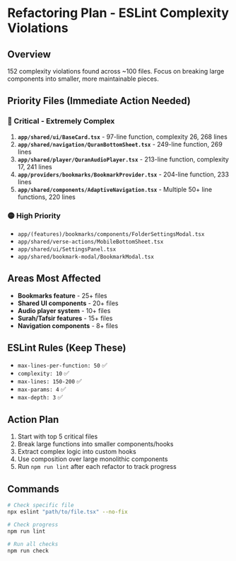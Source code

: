 # Refactoring Plan - ESLint Complexity Violations

## Overview
152 complexity violations found across ~100 files. Focus on breaking large components into smaller, more maintainable pieces.

## Priority Files (Immediate Action Needed)

### 🔴 Critical - Extremely Complex
1. **`app/shared/ui/BaseCard.tsx`** - 97-line function, complexity 26, 268 lines
2. **`app/shared/navigation/QuranBottomSheet.tsx`** - 249-line function, 269 lines  
3. **`app/shared/player/QuranAudioPlayer.tsx`** - 213-line function, complexity 17, 241 lines
4. **`app/providers/bookmarks/BookmarkProvider.tsx`** - 204-line function, 233 lines
5. **`app/shared/components/AdaptiveNavigation.tsx`** - Multiple 50+ line functions, 220 lines

### 🟡 High Priority  
- `app/(features)/bookmarks/components/FolderSettingsModal.tsx`
- `app/shared/verse-actions/MobileBottomSheet.tsx`
- `app/shared/ui/SettingsPanel.tsx`
- `app/shared/bookmark-modal/BookmarkModal.tsx`

## Areas Most Affected
- **Bookmarks feature** - 25+ files
- **Shared UI components** - 20+ files  
- **Audio player system** - 10+ files
- **Surah/Tafsir features** - 15+ files
- **Navigation components** - 8+ files

## ESLint Rules (Keep These)
- `max-lines-per-function: 50` ✅
- `complexity: 10` ✅  
- `max-lines: 150-200` ✅
- `max-params: 4` ✅
- `max-depth: 3` ✅

## Action Plan
1. Start with top 5 critical files
2. Break large functions into smaller components/hooks
3. Extract complex logic into custom hooks
4. Use composition over large monolithic components
5. Run `npm run lint` after each refactor to track progress

## Commands
```bash
# Check specific file
npx eslint "path/to/file.tsx" --no-fix

# Check progress  
npm run lint

# Run all checks
npm run check
```